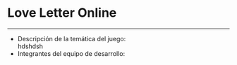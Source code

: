 # Love Letter Online

---
* Descripción de la temática del juego:  
hdshdsh
* Integrantes del equipo de desarrollo:
